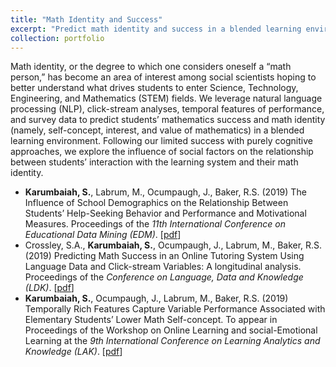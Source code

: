 ```yaml
---
title: "Math Identity and Success"
excerpt: "Predict math identity and success in a blended learning environment using language and click-stream data"
collection: portfolio
---
```

Math identity, or the degree to which one considers oneself a “math person,” has become an area of interest among social scientists hoping to better understand what drives students to enter Science, Technology, Engineering, and Mathematics (STEM) fields. We leverage natural language processing (NLP), click-stream analyses, temporal features of performance, and survey data to predict students’ mathematics success and math identity (namely, self-concept, interest, and value of mathematics) in a blended learning environment. Following our limited success with purely cognitive approaches, we explore the influence of social factors on the relationship between students’ interaction with the learning system and their math identity.

* __Karumbaiah, S.__, Labrum, M., Ocumpaugh, J., Baker, R.S. (2019) The Influence of School Demographics on the Relationship Between Students’ Help-Seeking Behavior and Performance and Motivational Measures. Proceedings of the _11th International Conference on Educational Data Mining (EDM)_. \[[pdf](http://www.upenn.edu/learninganalytics/ryanbaker/EDM2019_paper31.pdf)]
* Crossley, S.A., __Karumbaiah, S.__, Ocumpaugh, J., Labrum, M., Baker, R.S. (2019) Predicting Math Success in an Online Tutoring System Using Language Data and Click-stream Variables: A longitudinal analysis. Proceedings of the _Conference on Language, Data and Knowledge (LDK)_. \[[pdf](http://www.upenn.edu/learninganalytics/ryanbaker/OASIcs-LDK-2019-25.pdf)]
* __Karumbaiah, S.__, Ocumpaugh, J., Labrum, M., Baker, R.S. (2019) Temporally Rich Features Capture Variable Performance Associated with Elementary Students’ Lower Math Self-concept. To appear in Proceedings of the Workshop on Online Learning and social-Emotional Learning at the _9th International Conference on Learning Analytics and Knowledge (LAK)_. \[[pdf](http://www.upenn.edu/learninganalytics/ryanbaker/LAK19SEL_paper_3.pdf)] 

